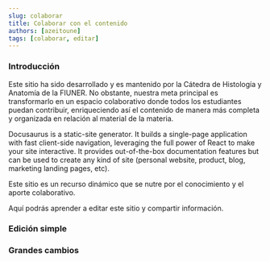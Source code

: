 ```yaml
---
slug: colaborar
title: Colaborar con el contenido
authors: [azeitoune]
tags: [colaborar, editar]
---
```


### Introducción

Este sitio ha sido desarrollado y es mantenido por la Cátedra de Histología y Anatomía de la FIUNER. No obstante, nuestra meta principal es transformarlo en un espacio colaborativo donde todos los estudiantes puedan contribuir, enriqueciendo así el contenido de manera más completa y organizada en relación al material de la materia.

Docusaurus is a static-site generator. It builds a single-page application with fast client-side navigation, leveraging the full power of React to make your site interactive. It provides out-of-the-box documentation features but can be used to create any kind of site (personal website, product, blog, marketing landing pages, etc).

Este sitio es un recurso dinámico que se nutre por el conocimiento y el aporte colaborativo. 

Aquí podrás aprender a editar este sitio y compartir información.

### Edición simple


### Grandes cambios

